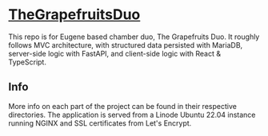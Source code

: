 # [TheGrapefruitsDuo](https://thegrapefruitsduo.com/)

This repo is for Eugene based chamber duo, The Grapefruits Duo. It roughly follows MVC architecture, with structured data persisted with MariaDB, server-side logic with FastAPI, and client-side logic with React & TypeScript.

## Info

More info on each part of the project can be found in their respective directories. The application is served from a Linode Ubuntu 22.04 instance running NGINX and SSL certificates from Let's Encrypt.
